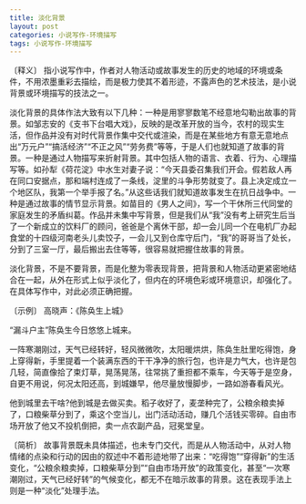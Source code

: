 ```yaml
---
title: 淡化背景
layout: post
categories: 小说写作-环境描写
tags: 小说写作-环境描写
---
```


〔释义〕 指小说写作中，作者对人物活动或故事发生的历史的地域的环境或条件，不用浓墨重彩去描绘，而是极力使其不着形迹，不露声色的艺术技法，是小说背景或环境描写的技法之一。

淡化背景的具体作法大致有以下几种：一种是用寥寥数笔不经意地勾勒出故事的背景。如邹志安的《支书下台唱大戏》，反映的是改革开放的当今，农村的现实生活，但作品并没有对时代背景作集中交代或渲染，而是在某些地方有意无意地点出“万元户”“搞活经济”“不正之风”“劳务费”等等，于是人们也就知道了故事的背景。一种是通过人物描写来折射背景。其中包括人物的语言、衣着、行为、心理描写等。如孙犁《荷花淀》中水生对妻子说：“今天县委召集我们开会。假若敌人再在同口安据点，那和端村连成了一条线，淀里的斗争形势就变了。县上决定成立一个地区队，我第一个举手报了名。”从这些话我们就知道故事发生在抗日战争中。一种是通过故事的情节显示背景。如苗目的《男人之间》，写一个干休所三代同堂的家庭发生的矛盾纠葛。作品并未集中写背景，但是我们从“我”没有考上研究生后当了一个新成立的饮料厂的顾问，爸爸是个离休干部，却一会儿同一个在电机厂办起食堂的十四级河南老头儿卖饺子，一会儿又到仓库守后门，“我”的哥哥当了处长，分到了三室一厅，最后搬出去住等等，很容易就把握住故事的背景。

淡化背景，不是不要背景，而是化整为零表现背景，把背景和人物活动更紧密地结合在一起，从外在形式上似乎淡化了，但内在的环境色彩或环境意识，却强化了。在具体写作中，对此必须正确把握。

〔示例〕 高晓声：《陈奂生上城》

“漏斗户主”陈奂生今日悠悠上城来。

一阵寒潮刚过，天气已经转好，轻风微微吹，太阳暖烘烘，陈奂生肚里吃得饱，身上穿得新，手里提着一个装满东西的干干净净的旅行包，也许是力气大，也许是包几轻，简直像拾了束灯草，晃荡晃荡，往常挑了重担都不乘车，今天等于是空身，自更不用说，何况太阳还高，到城嫌早，他尽量放慢脚步，一路如游春看风光。

他到城里去干啥?他到城是去做买卖。稻子收好了，麦垄种完了，公粮余粮卖掉了，口粮柴草分到了，乘这个空当儿，出门活动活动，赚几个活钱买零碎。自由市场开放了他又不投机倒把，卖一点农副产品，冠冕堂皇。

〔简析〕 故事背景既未具体描述，也未专门交代，而是从人物活动中，从对人物情绪的点染和行动的因由的叙述中不着形迹地带了出来：“吃得饱”“穿得新”的生活变化，“公粮余粮卖掉，口粮柴草分到”“自由市场开放”的政策变化，甚至“一次寒潮刚过，天气已经好转”的气候变化，都无不在暗示故事的背景。这在表现手法上则是一种“淡化”处理手法。 